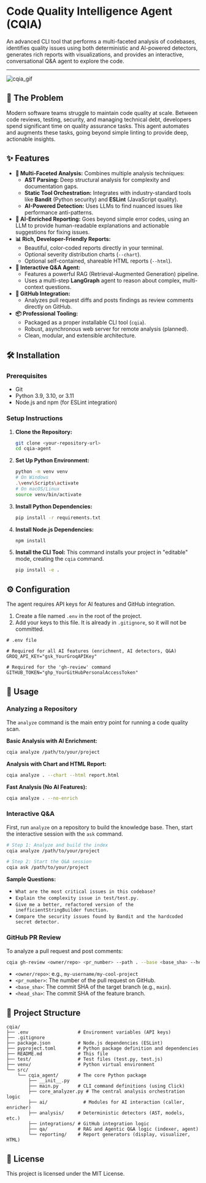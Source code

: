 # Code Quality Intelligence Agent (CQIA)

[](https://python.org)
[](https://opensource.org/licenses/MIT)
[](https://www.langchain.com/)

An advanced CLI tool that performs a multi-faceted analysis of codebases, identifies quality issues using both deterministic and AI-powered detectors, generates rich reports with visualizations, and provides an interactive, conversational Q\&A agent to explore the code.

-----
![cqia_gif](https://github.com/user-attachments/assets/21015efa-26aa-4080-836b-8a502e416e1a)


## 🎯 The Problem

Modern software teams struggle to maintain code quality at scale. Between code reviews, testing, security, and managing technical debt, developers spend significant time on quality assurance tasks. This agent automates and augments these tasks, going beyond simple linting to provide deep, actionable insights.

## ✨ Features

  * **🧠 Multi-Faceted Analysis:** Combines multiple analysis techniques:
      * **AST Parsing:** Deep structural analysis for complexity and documentation gaps.
      * **Static Tool Orchestration:** Integrates with industry-standard tools like **Bandit** (Python security) and **ESLint** (JavaScript quality).
      * **AI-Powered Detection:** Uses LLMs to find nuanced issues like performance anti-patterns.
  * **🤖 AI-Enriched Reporting:** Goes beyond simple error codes, using an LLM to provide human-readable explanations and actionable suggestions for fixing issues.
  * **📊 Rich, Developer-Friendly Reports:**
      * Beautiful, color-coded reports directly in your terminal.
      * Optional severity distribution charts (`--chart`).
      * Optional self-contained, shareable HTML reports (`--html`).
  * **💬 Interactive Q\&A Agent:**
      * Features a powerful RAG (Retrieval-Augmented Generation) pipeline.
      * Uses a multi-step **LangGraph** agent to reason about complex, multi-context questions.
  * **🚀 GitHub Integration:**
      * Analyzes pull request diffs and posts findings as review comments directly on GitHub.
  * **📦 Professional Tooling:**
      * Packaged as a proper installable CLI tool (`cqia`).
      * Robust, asynchronous web server for remote analysis (planned).
      * Clean, modular, and extensible architecture.

## 🛠️ Installation

### Prerequisites

  * Git
  * Python 3.9, 3.10, or 3.11
  * Node.js and npm (for ESLint integration)

### Setup Instructions

1.  **Clone the Repository:**

    ```bash
    git clone <your-repository-url>
    cd cqia-agent
    ```

2.  **Set Up Python Environment:**

    ```bash
    python -m venv venv
    # On Windows
    .\venv\Scripts\activate
    # On macOS/Linux
    source venv/bin/activate
    ```

3.  **Install Python Dependencies:**

    ```bash
    pip install -r requirements.txt
    ```

4.  **Install Node.js Dependencies:**

    ```bash
    npm install
    ```

5.  **Install the CLI Tool:**
    This command installs your project in "editable" mode, creating the `cqia` command.

    ```bash
    pip install -e .
    ```

## ⚙️ Configuration

The agent requires API keys for AI features and GitHub integration.

1.  Create a file named `.env` in the root of the project.
2.  Add your keys to this file. It is already in `.gitignore`, so it will not be committed.

<!-- end list -->

```env
# .env file

# Required for all AI features (enrichment, AI detectors, Q&A)
GROQ_API_KEY="gsk_YourGroqAPIKey"

# Required for the 'gh-review' command
GITHUB_TOKEN="ghp_YourGitHubPersonalAccessToken"
```

## 📖 Usage

### Analyzing a Repository

The `analyze` command is the main entry point for running a code quality scan.

**Basic Analysis with AI Enrichment:**

```bash
cqia analyze /path/to/your/project
```

**Analysis with Chart and HTML Report:**

```bash
cqia analyze . --chart --html report.html
```

**Fast Analysis (No AI Features):**

```bash
cqia analyze . --no-enrich
```

### Interactive Q\&A

First, run `analyze` on a repository to build the knowledge base. Then, start the interactive session with the `ask` command.

```bash
# Step 1: Analyze and build the index
cqia analyze /path/to/your/project

# Step 2: Start the Q&A session
cqia ask /path/to/your/project
```

**Sample Questions:**

  * `What are the most critical issues in this codebase?`
  * `Explain the complexity issue in test/test.py.`
  * `Give me a better, refactored version of the inefficientStringBuilder function.`
  * `Compare the security issues found by Bandit and the hardcoded secret detector.`

### GitHub PR Review

To analyze a pull request and post comments:

```bash
cqia gh-review <owner/repo> <pr_number> --path . --base <base_sha> --head <head_sha>
```

  * `<owner/repo>`: e.g., `my-username/my-cool-project`
  * `<pr_number>`: The number of the pull request on GitHub.
  * `<base_sha>`: The commit SHA of the target branch (e.g., `main`).
  * `<head_sha>`: The commit SHA of the feature branch.

## 📁 Project Structure

```
cqia/
├── .env                  # Environment variables (API keys)
├── .gitignore
├── package.json          # Node.js dependencies (ESLint)
├── pyproject.toml        # Python package definition and dependencies
├── README.md             # This file
├── test/                 # Test files (test.py, test.js)
├── venv/                 # Python virtual environment
└── src/
    └── cqia_agent/       # The core Python package
        ├── __init__.py
        ├── main.py       # CLI command definitions (using Click)
        ├── core_analyzer.py # The central analysis orchestration logic
        ├── ai/             # Modules for AI interaction (caller, enricher)
        ├── analysis/     # Deterministic detectors (AST, models, etc.)
        ├── integrations/ # GitHub integration logic
        ├── qa/           # RAG and Agentic Q&A logic (indexer, agent)
        └── reporting/    # Report generators (display, visualizer, HTML)
```

## 📄 License

This project is licensed under the MIT License.
